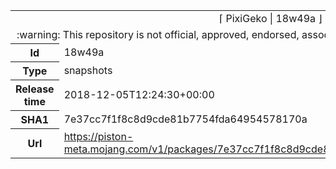 <html><table>
<tr><td colspan="2" align="center"><img width="0" height="0"><br/>⌈ PixiGeko | 18w49a ⌋<br/><img width="0" height="0"></td></tr>
<tr><td colspan="2" align="center"><img width="0" height="0"><br/>
:warning: This repository is not official, approved, endorsed, associated or connected with Mojang :warning:
<br/><img width="0" height="0"></td></tr>
<tr><th>Id</th><td>18w49a</td></tr>
<tr><th>Type</th><td>snapshots</td></tr>
<tr><th>Release time</th><td>2018-12-05T12:24:30+00:00</td></tr>
<tr><th>SHA1</th><td>7e37cc7f1f8c8d9cde81b7754fda64954578170a</td></tr>
<tr><th>Url</th><td><a href="https://piston-meta.mojang.com/v1/packages/7e37cc7f1f8c8d9cde81b7754fda64954578170a/18w49a.json">https://piston-meta.mojang.com/v1/packages/7e37cc7f1f8c8d9cde81b7754fda64954578170a/18w49a.json</a></td></tr>